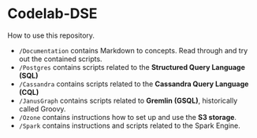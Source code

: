 # Codelab-DSE

How to use this repository.

- `/Documentation` contains Markdown to concepts. Read through and try out the contained scripts.
- `/Postgres` contains scripts related to the **Structured Query Language (SQL)**
- `/Cassandra` contains scripts related to the **Cassandra Query Language (CQL)**
- `/JanusGraph` contains scripts related to **Gremlin (GSQL)**, historically called Groovy.
- `/Ozone` contains instructions how to set up and use the **S3 storage**.
- `/Spark` contains instructions and scripts related to the Spark Engine.
